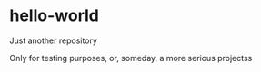 hello-world
===========

Just another repository

Only for testing purposes, or, someday, a more serious projectss
